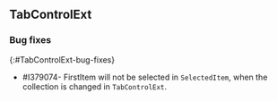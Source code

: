## TabControlExt

### Bug fixes
{:#TabControlExt-bug-fixes}

* \#I379074- FirstItem will not be selected in `SelectedItem`, when the collection is changed in `TabControlExt`.
